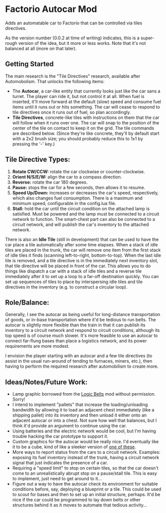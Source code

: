 # Factorio Autocar Mod
Adds an automatable car to Factorio that can be controlled via tiles directives.

As the version number (0.0.2 at time of writing) indicates, this is a super-rough version of the idea, but it more or less works. Note that it's not balanced at all (more on that later).

## Getting Started

The main research is the "Tile Directives" research, available after Automobolism. That unlocks the following items:

- The **Autocar**, a car-like entity that currently looks just like the car sans a turret. The player can ride it, but not control it at all. When fuel is inserted, it'll move forward at the default (slow) speed and consume fuel items until it runs out or hits something. The car will cease to respond to tile directives once it runs out of fuel, so plan accordingly.
- **Tile Directives**, concrete-like tiles with instructions on them that the car will follow when it runs over one. The car will snap to the position of the center of the tile on contact to keep it on the grid. The tile commands are described below. (Since they're like concrete, they'll by default start with a 2x2 brush size; you should probably reduce this to 1x1 by pressing the '-' key.)

## Tile Directive Types:

1. **Rotate CW/CCW:** rotate the car clockwise or counter-clockwise.
2. **Orient N/S/E/W:** align the car to a compass direction.
3. **Reverse:** rotate the car 180 degrees.
4. **Pause:** stops the car for a few seconds, then allows it to resume.
5. **Speed Up/Down:** increases or decreases the car's speed, respectively, which also changes fuel consumption. There is a maximum and minimum speed, configurable in the config.lua file.
6. **Stall:** hold the car until the circuit condition on the attached lamp is satisfied. Must be powered and the lamp must be connected to a circuit network to function. The smart-chest part can also be connected to a circuit network, and will publish the car's inventory to the attached network.

There is also an **Idle Tile** (still in development) that can be used to have the car place a tile automatically after some time elapses. When a stack of idle tiles are placed in the trunk, the car will remove one item from the first stack of idle tiles it finds (scanning left-to-right, bottom-to-top). When the last idle tile is removed, and a tile directive is in the immediately next inventory slot, that tile directive will be placed in front of the car. This allows you to do things like dispatch a car with a stack of idle tiles and a reverse tile immediately after it to set up a loop to a far-off destination quickly. You can set up sequences of tiles to place by interspersing idle tiles and tile directives in the inventory (e.g. to construct a circular loop).

## Role/Balance:

Generally, I see the autocar as being useful for long-distance transportation of goods, or in-base transportation where it'd be tedious to run belts. The autocar is slightly more flexible than the train in that it can publish its inventory to a circuit network and respond to circuit conditions, although its top speed is of course much slower. It's more feasible to use an autocar to connect far-flung bases than place a logistics network, and its power requirements are more modest.

I envision the player starting with an autocar and a few tile directives (to assist in the usual run-around of tending to furnaces, miners, etc.), then having to perform the required research after automobilism to create more.

## Ideas/Notes/Future Work:

- Lamp graphic borrowed from the [Logic Belts](http://www.factorioforums.com/forum/viewtopic.php?f=91&t=14007) mod without permission. Sorry!
- I intend to implement "pallets" that increase the loading/unloading bandwidth by allowing it to load an adjacent chest immediately (like a shipping pallet) into its inventory and then unload it either onto an adjacent autocar or into a chest. Not sure how well that balances, but I think it'd provide an argument to continue using the car.
- Using batteries and the electric network would be cool, but I'm having trouble hacking the car prototype to support it.
- Custom graphics for the autocar would be really nice. I'd eventually like it to be a cube, kind of like a sleeker version of [one of these](https://upload.wikimedia.org/wikipedia/commons/f/fe/Forklift_AGV_with_Stabilizer_Pad%2C_Egemin_Automation_Inc.jpg).
- More ways to report status from the cars to a circuit network. Examples: exposing its fuel inventory instead of the trunk, having a circuit network signal that just indicates the presence of a car.
- Requiring a "speed limit" to stop on certain tiles, so that the car doesn't come to an unrealistically abrupt stop on a pause/stall tile. This is easy to implement, just need to get around to it...
- Figure out a way to have the autocar check its environment for suitable conditions before, say, deploying a blueprint or a tile. This could be used to scout for bases and then to set up an initial structure, perhaps. It'd be nice if the car could be programmed to lay down belts or other structures behind it as it moves to automate that tedious activity...
